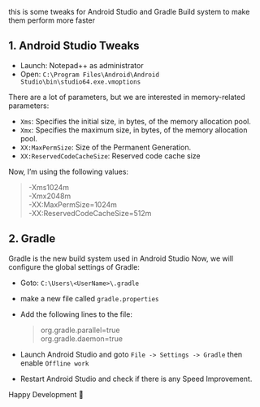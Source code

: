 this is some tweaks for Android Studio and Gradle Build system to make them perform more faster

## 1. Android Studio Tweaks

- Launch: Notepad++ as administrator
- Open: `C:\Program Files\Android\Android Studio\bin\studio64.exe.vmoptions`

There are a lot of parameters, but we are interested in memory-related parameters:
- `Xms`: Specifies the initial size, in bytes, of the memory allocation pool.
- `Xmx`: Specifies the maximum size, in bytes, of the memory allocation pool.
- `XX:MaxPermSize`: Size of the Permanent Generation.
- `XX:ReservedCodeCacheSize`: Reserved code cache size

Now, I’m using the following values:

> -Xms1024m  
-Xmx2048m  
-XX:MaxPermSize=1024m  
-XX:ReservedCodeCacheSize=512m  


 

## 2. Gradle

Gradle is the new build system used in Android Studio
Now, we will configure the global settings of Gradle:

- Goto: `C:\Users\<UserName>\.gradle`
- make a new file called `gradle.properties`
- Add the following lines to the file:
    
    >org.gradle.parallel=true  
     org.gradle.daemon=true
    
- Launch Android Studio and goto `File -> Settings -> Gradle` then enable `Offline work`
- Restart Android Studio and check if there is any Speed Improvement.
 

Happy Development 🙂